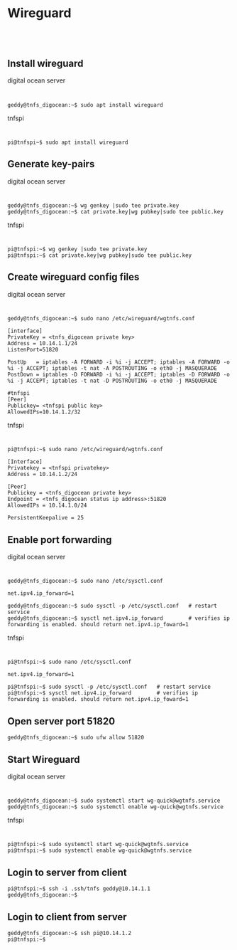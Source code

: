 # Wireguard
## &nbsp;

## Install wireguard
digital ocean server
#
    geddy@tnfs_digocean:~$ sudo apt install wireguard

tnfspi
#
    pi@tnfspi~$ sudo apt install wireguard


## Generate key-pairs
digital ocean server
#
    geddy@tnfs_digocean:~$ wg genkey |sudo tee private.key
    geddy@tnfs_digocean:~$ cat private.key|wg pubkey|sudo tee public.key

tnfspi
#
    pi@tnfspi:~$ wg genkey |sudo tee private.key
    pi@tnfspi:~$ cat private.key|wg pubkey|sudo tee public.key

## Create wireguard config files
digital ocean server
#
    geddy@tnfs_digocean:~$ sudo nano /etc/wireguard/wgtnfs.conf

    [interface]
    PrivateKey = <tnfs_digocean private key>
    Address = 10.14.1.1/24
    ListenPort=51820

    PostUp   = iptables -A FORWARD -i %i -j ACCEPT; iptables -A FORWARD -o %i -j ACCEPT; iptables -t nat -A POSTROUTING -o eth0 -j MASQUERADE
    PostDown = iptables -D FORWARD -i %i -j ACCEPT; iptables -D FORWARD -o %i -j ACCEPT; iptables -t nat -D POSTROUTING -o eth0 -j MASQUERADE

    #tnfspi
    [Peer]
    Publickey= <tnfspi public key>
    AllowedIPs=10.14.1.2/32

tnfspi
#
    pi@tnfspi:~$ sudo nano /etc/wireguard/wgtnfs.conf

    [Interface]
    Privatekey = <tnfspi privatekey>
    Address = 10.14.1.2/24

    [Peer]
    Publickey = <tnfs_digocean private key>
    Endpoint = <tnfs_digocean status ip address>:51820
    AllowedIPs = 10.14.1.0/24

    PersistentKeepalive = 25

## Enable port forwarding
digital ocean server
#
    geddy@tnfs_digocean:~$ sudo nano /etc/sysctl.conf

    net.ipv4.ip_forward=1

    geddy@tnfs_digocean:~$ sudo sysctl -p /etc/sysctl.conf   # restart service
    geddy@tnfs_digocean:~$ sysctl net.ipv4.ip_forward        # verifies ip forwarding is enabled. should return net.ipv4.ip_foward=1

tnfspi
#
    pi@tnfspi:~$ sudo nano /etc/sysctl.conf

    net.ipv4.ip_forward=1

    pi@tnfspi:~$ sudo sysctl -p /etc/sysctl.conf   # restart service
    pi@tnfspi:~$ sysctl net.ipv4.ip_forward        # verifies ip forwarding is enabled. should return net.ipv4.ip_foward=1

## Open server port 51820
    geddy@tnfs_digocean:~$ sudo ufw allow 51820

## Start Wireguard
digital ocean server
#
    geddy@tnfs_digocean:~$ sudo systemctl start wg-quick@wgtnfs.service
    geddy@tnfs_digocean:~$ sudo systemctl enable wg-quick@wgtnfs.service

tnfspi
#
    pi@tnfspi:~$ sudo systemctl start wg-quick@wgtnfs.service
    pi@tnfspi:~$ sudo systemctl enable wg-quick@wgtnfs.service

## Login to server from client
    pi@tnfspi:~$ ssh -i .ssh/tnfs geddy@10.14.1.1
    geddy@tnfs_digocean:~$
## Login to client from server
    geddy@tnfs_digocean:~$ ssh pi@10.14.1.2
    pi@tnfspi:~$ 